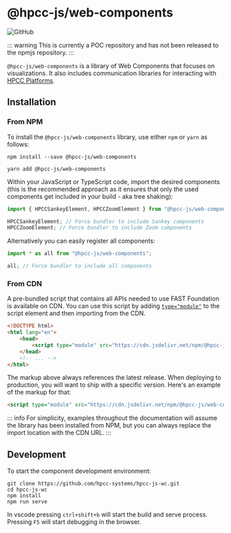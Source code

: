# @hpcc-js/web-components

![GitHub](https://img.shields.io/github/license/hpcc-systems/hpcc-js-wc) 

::: warning
This is currently a POC repository and has not been released to the npmjs repository.
:::

`@hpcc-js/web-components` is a library of Web Components that focuses on visualizations.  It also includes communication libraries for interacting with [HPCC Platforms](https://github.com/hpcc-systems/HPCC-Platform).

## Installation

### From NPM

To install the `@hpcc-js/web-components` library, use either `npm` or `yarn` as follows:

```shell
npm install --save @hpcc-js/web-components
```

```shell
yarn add @hpcc-js/web-components
```

Within your JavaScript or TypeScript code, import the desired components (this is the recommended approach as it ensures that only the used components get included in your build - aka tree shaking):

```ts
import { HPCCSankeyElement, HPCCZoomElement } from "@hpcc-js/web-components";

HPCCSankeyElement; // Force bundler to include Sankey components
HPCCZoomElement; // Force bundler to include Zoom components
```

Alternatively you can easily register all components:

```ts
import * as all from "@hpcc-js/web-components";

all; // Force bundler to include all components
```
 
### From CDN

A pre-bundled script that contains all APIs needed to use FAST Foundation is available on CDN. You can use this script by adding [`type="module"`](https://developer.mozilla.org/en-US/docs/Web/JavaScript/Guide/Modules) to the script element and then importing from the CDN.

```html
<!DOCTYPE html>
<html lang="en">
    <head>
        <script type="module" src="https://cdn.jsdelivr.net/npm/@hpcc-js/web-components/dist/index.min.js"></script>
    </head>
    <!-- ... -->
</html>
```

The markup above always references the latest release. When deploying to production, you will want to ship with a specific version. Here's an example of the markup for that:

```html
<script type="module" src="https://cdn.jsdelivr.net/npm/@hpcc-js/web-components@1.2.3/dist/index.min.js"></script>
```

::: info
For simplicity, examples throughout the documentation will assume the library has been installed from NPM, but you can always replace the import location with the CDN URL.
:::

## Development

To start the component development environment:

```
git clone https://github.com/hpcc-systems/hpcc-js-wc.git
cd hpcc-js-wc
npm install
npm run serve
```

In vscode pressing `ctrl+shift+b` will start the build and serve process.  Pressing `F5` will start debugging in the browser.

